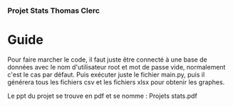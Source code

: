 ### Projet Stats Thomas Clerc
# Guide

Pour faire marcher le code, il faut juste être connecté à une base de données avec le nom d'utilisateur root et mot de passe vide, normalement c'est le cas par défaut.
Puis exécuter juste le fichier main.py, puis il générera tous les fichiers csv et les fichiers xlsx pour obtenir les graphes.

Le ppt du projet se trouve en pdf et se nomme : Projets stats.pdf 
